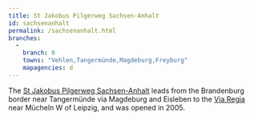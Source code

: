 ```yaml
---
title: St Jakobus Pilgerweg Sachsen-Anhalt
id: sachsenanhalt
permalink: /sachsenanhalt.html
branches:
  -
    branch: 0
    towns: "Vehlen,Tangermünde,Magdeburg,Freyburg"
    mapagencies: d
---
```


The [St Jakobus Pilgerweg Sachsen-Anhalt][0] leads from the Brandenburg border near Tangermünde via Magdeburg and Eisleben to the [Via Regia][1] near Mücheln W of Leipzig, and was opened in 2005\.

[0]: http://www.jakobusweg-sachsen-anhalt.de/
[1]: regia.html